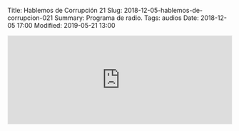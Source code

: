 Title: Hablemos de Corrupción 21
Slug: 2018-12-05-hablemos-de-corrupcion-021
Summary: Programa de radio.
Tags: audios
Date: 2018-12-05 17:00
Modified: 2019-05-21 13:00


<iframe id='audio_36153336' frameborder='0' allowfullscreen='' scrolling='no' height='200' style='border:1px solid #EEE; box-sizing:border-box; width:100%;' src="https://mx.ivoox.com/es/player_ej_36153336_4_1.html?c1=ff6600"></iframe>
